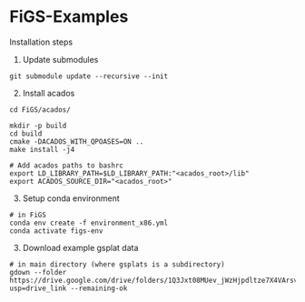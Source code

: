 # FiGS-Examples
Installation steps
1) Update submodules
```
git submodule update --recursive --init
```
2) Install acados
```
cd FiGS/acados/

mkdir -p build
cd build
cmake -DACADOS_WITH_QPOASES=ON ..
make install -j4

# Add acados paths to bashrc
export LD_LIBRARY_PATH=$LD_LIBRARY_PATH:"<acados_root>/lib"
export ACADOS_SOURCE_DIR="<acados_root>"

```
3) Setup conda environment
```
# in FiGS
conda env create -f environment_x86.yml
conda activate figs-env
```
3) Download example gsplat data
```
# in main directory (where gsplats is a subdirectory)
gdown --folder https://drive.google.com/drive/folders/1Q3Jxt08MUev_jWzHjpdltze7X4VArsvA?usp=drive_link --remaining-ok
```
